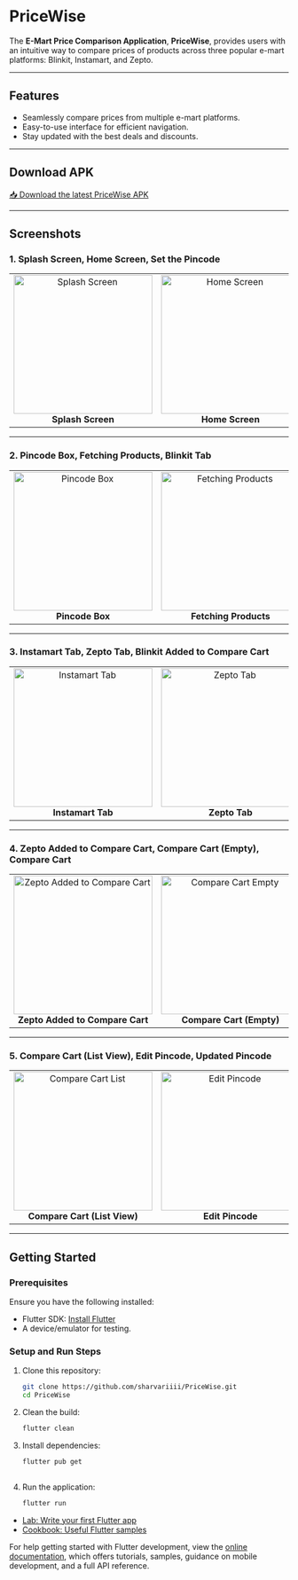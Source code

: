 # **PriceWise**  
The **E-Mart Price Comparison Application**, **PriceWise**, provides users with an intuitive way to compare prices of products across three popular e-mart platforms: Blinkit, Instamart, and Zepto.  

---

## **Features**  
- Seamlessly compare prices from multiple e-mart platforms.  
- Easy-to-use interface for efficient navigation.  
- Stay updated with the best deals and discounts.  

---

## **Download APK**  
[📥 Download the latest PriceWise APK](#)  

---
## Screenshots

### **1. Splash Screen, Home Screen, Set the Pincode**
<table>
  <tr>
    <td align="center">
      <img src="https://github.com/user-attachments/assets/ebdf82e6-9901-415a-8907-03b92f1f2d9c" alt="Splash Screen" width="250"/>
      <br><b>Splash Screen</b>
    </td>
    <td align="center">
      <img src="https://github.com/user-attachments/assets/e5df1f33-0c3f-42bc-8062-e8ff58f9abbf" alt="Home Screen" width="250"/>
      <br><b>Home Screen</b>
    </td>
    <td align="center">
      <img src="https://github.com/user-attachments/assets/8ca09087-3902-46d3-a620-29eaeff5f78e" alt="Set the Pincode" width="250"/>
      <br><b>Set the Pincode</b>
    </td>
  </tr>
</table>

---

### **2. Pincode Box, Fetching Products, Blinkit Tab**
<table>
  <tr>
    <td align="center">
      <img src="https://github.com/user-attachments/assets/861693fa-f9b1-4aab-8d9e-6c985c64a86c" alt="Pincode Box" width="250"/>
      <br><b>Pincode Box</b>
    </td>
    <td align="center">
      <img src="https://github.com/user-attachments/assets/bd7c0994-9f63-4453-84cc-31cc34b275d3" alt="Fetching Products" width="250"/>
      <br><b>Fetching Products</b>
    </td>
    <td align="center">
      <img src="https://github.com/user-attachments/assets/439c62d3-fff3-4ada-9781-fae72d055594" alt="Blinkit Tab" width="250"/>
      <br><b>Blinkit Tab</b>
    </td>
  </tr>
</table>

---

### **3. Instamart Tab, Zepto Tab, Blinkit Added to Compare Cart**
<table>
  <tr>
    <td align="center">
      <img src="https://github.com/user-attachments/assets/ea39b2a7-d8ef-47d9-940e-3d6f967e34a3" alt="Instamart Tab" width="250"/>
      <br><b>Instamart Tab</b>
    </td>
    <td align="center">
      <img src="https://github.com/user-attachments/assets/2ba9341e-5e6f-4800-aa07-339a25ca0ba1" alt="Zepto Tab" width="250"/>
      <br><b>Zepto Tab</b>
    </td>
    <td align="center">
      <img src="https://github.com/user-attachments/assets/efa50609-f554-4c19-9e67-3b65a2deccab" alt="Blinkit Added to Compare Cart" width="250"/>
      <br><b>Blinkit Added to Compare Cart</b>
    </td>
  </tr>
</table>

---

### **4. Zepto Added to Compare Cart, Compare Cart (Empty), Compare Cart**
<table>
  <tr>
    <td align="center">
      <img src="https://github.com/user-attachments/assets/4522d928-c77d-44d6-b8e4-38f3ba66295a" alt="Zepto Added to Compare Cart" width="250"/>
      <br><b>Zepto Added to Compare Cart</b>
    </td>
    <td align="center">
      <img src="https://github.com/user-attachments/assets/6795e6fd-832d-4f8c-9236-391eed368410" alt="Compare Cart Empty" width="250"/>
      <br><b>Compare Cart (Empty)</b>
    </td>
    <td align="center">
      <img src="https://github.com/user-attachments/assets/6bb28dd2-3c7f-4a1e-8cdb-2c35323a2939" alt="Compare Cart" width="250"/>
      <br><b>Compare Cart</b>
    </td>
  </tr>
</table>

---

### **5. Compare Cart (List View), Edit Pincode, Updated Pincode**
<table>
  <tr>
    <td align="center">
      <img src="https://github.com/user-attachments/assets/979e6e10-c6d4-4957-b54f-abb3afbc9b29" alt="Compare Cart List" width="250"/>
      <br><b>Compare Cart (List View)</b>
    </td>
    <td align="center">
      <img src="https://github.com/user-attachments/assets/e53ddafc-93a4-4990-a00f-cd5d74392c77" alt="Edit Pincode" width="250"/>
      <br><b>Edit Pincode</b>
    </td>
    <td align="center">
      <img src="https://github.com/user-attachments/assets/1805a291-7adf-4b59-af6f-bd9e0b16a770" alt="Updated Pincode" width="250"/>
      <br><b>Updated Pincode</b>
    </td>
  </tr>
</table>

---

## **Getting Started**  

### **Prerequisites**  
Ensure you have the following installed:  
- Flutter SDK: [Install Flutter](https://docs.flutter.dev/get-started/install)  
- A device/emulator for testing.  

### **Setup and Run Steps**  
1. Clone this repository:  
   ```bash  
   git clone https://github.com/sharvariiii/PriceWise.git 
   cd PriceWise

2. Clean the build:
   ```bash  
   flutter clean

2. Install dependencies:
   ```bash  
   flutter pub get
  
3. Run the application:  
   ```bash  
   flutter run


- [Lab: Write your first Flutter app](https://docs.flutter.dev/get-started/codelab)
- [Cookbook: Useful Flutter samples](https://docs.flutter.dev/cookbook)

For help getting started with Flutter development, view the
[online documentation](https://docs.flutter.dev/), which offers tutorials,
samples, guidance on mobile development, and a full API reference.
